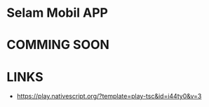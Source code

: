 # Selam Mobil APP

# COMMING SOON

# LINKS
 - https://play.nativescript.org/?template=play-tsc&id=i44ty0&v=3
